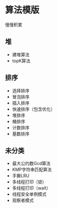 # 算法模版
慢慢积累

## 堆
- 建堆算法
- topK算法

## 排序
- 选择排序
- 冒泡排序
- 插入排序
- 快速排序（包含优化）
- 堆排序
- 桶排序
- 计数排序
- 基数排序

## 未分类
- 最大公约数Gcd算法
- KMP字符串匹配算法
- 手撕LRU
- 多线程打印（锁）
- 多线程打印（wait）
- 线程安全单例模式
- 观察者模式
